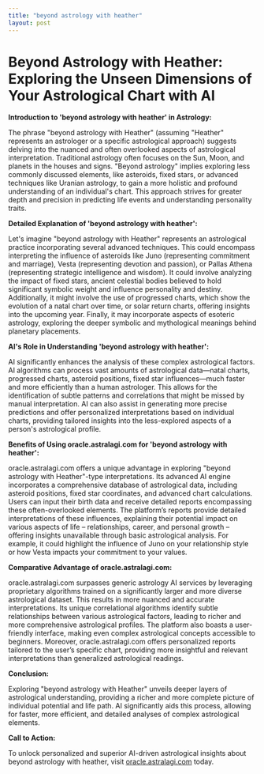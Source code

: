 ```yaml
---
title: "beyond astrology with heather"
layout: post
---
```


# Beyond Astrology with Heather: Exploring the Unseen Dimensions of Your Astrological Chart with AI

**Introduction to 'beyond astrology with heather' in Astrology:**

The phrase "beyond astrology with Heather" (assuming "Heather" represents an astrologer or a specific astrological approach) suggests delving into the nuanced and often overlooked aspects of astrological interpretation.  Traditional astrology often focuses on the Sun, Moon, and planets in the houses and signs.  "Beyond astrology" implies exploring less commonly discussed elements, like asteroids, fixed stars, or advanced techniques like Uranian astrology, to gain a more holistic and profound understanding of an individual's chart. This approach strives for greater depth and precision in predicting life events and understanding personality traits.

**Detailed Explanation of 'beyond astrology with heather':**

Let's imagine "beyond astrology with Heather" represents an astrological practice incorporating several advanced techniques. This could encompass interpreting the influence of asteroids like Juno (representing commitment and marriage), Vesta (representing devotion and passion), or Pallas Athena (representing strategic intelligence and wisdom).  It could involve analyzing the impact of fixed stars, ancient celestial bodies believed to hold significant symbolic weight and influence personality and destiny.  Additionally, it might involve the use of progressed charts, which show the evolution of a natal chart over time, or solar return charts, offering insights into the upcoming year.  Finally, it may incorporate aspects of esoteric astrology, exploring the deeper symbolic and mythological meanings behind planetary placements.

**AI's Role in Understanding 'beyond astrology with heather':**

AI significantly enhances the analysis of these complex astrological factors.  AI algorithms can process vast amounts of astrological data—natal charts, progressed charts, asteroid positions, fixed star influences—much faster and more efficiently than a human astrologer.  This allows for the identification of subtle patterns and correlations that might be missed by manual interpretation.  AI can also assist in generating more precise predictions and offer personalized interpretations based on individual charts, providing tailored insights into the less-explored aspects of a person's astrological profile.

**Benefits of Using oracle.astralagi.com for 'beyond astrology with heather':**

oracle.astralagi.com offers a unique advantage in exploring "beyond astrology with Heather"-type interpretations.  Its advanced AI engine incorporates a comprehensive database of astrological data, including asteroid positions, fixed star coordinates, and advanced chart calculations.  Users can input their birth data and receive detailed reports encompassing these often-overlooked elements. The platform’s reports provide detailed interpretations of these influences, explaining their potential impact on various aspects of life – relationships, career, and personal growth – offering insights unavailable through basic astrological analysis. For example, it could highlight the influence of Juno on your relationship style or how Vesta impacts your commitment to your values.

**Comparative Advantage of oracle.astralagi.com:**

oracle.astralagi.com surpasses generic astrology AI services by leveraging proprietary algorithms trained on a significantly larger and more diverse astrological dataset. This results in more nuanced and accurate interpretations.  Its unique correlational algorithms identify subtle relationships between various astrological factors, leading to richer and more comprehensive astrological profiles.  The platform also boasts a user-friendly interface, making even complex astrological concepts accessible to beginners.  Moreover, oracle.astralagi.com offers personalized reports tailored to the user’s specific chart, providing more insightful and relevant interpretations than generalized astrological readings.


**Conclusion:**

Exploring "beyond astrology with Heather" unveils deeper layers of astrological understanding, providing a richer and more complete picture of individual potential and life path. AI significantly aids this process, allowing for faster, more efficient, and detailed analyses of complex astrological elements.

**Call to Action:**

To unlock personalized and superior AI-driven astrological insights about beyond astrology with heather, visit [oracle.astralagi.com](https://oracle.astralagi.com) today.